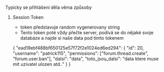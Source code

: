 Typicky se přihlášení děla věma způsoby


1. Session Token

    - token představuje random vygenerovany string 
    - Tento token poté vždy přečte server, podívá se do nějaké svoje databáze a najde si naše data pod tímto tokenem

    {
    "ead19ebf488bf650125e57f72f2e1024ed6ed294": {
        "id": 20,
        "username": "patrick115",
        "permissions": ["forum.thread.create", "forum.user.ban"],
        "dalsi": "data",
        "toto_jsou_dalsi": "data ktere muse mit uzivatel ulozen atd.."
    }
}